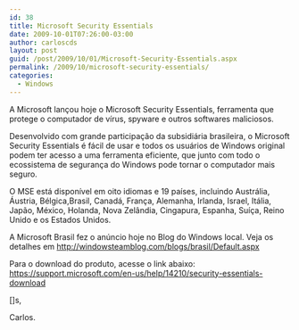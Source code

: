 ```yaml
---
id: 38
title: Microsoft Security Essentials
date: 2009-10-01T07:26:00-03:00
author: carloscds
layout: post
guid: /post/2009/10/01/Microsoft-Security-Essentials.aspx
permalink: /2009/10/microsoft-security-essentials/
categories:
  - Windows
---
```

A Microsoft lançou hoje o Microsoft Security Essentials, ferramenta que protege o computador de vírus, spyware e outros softwares maliciosos.

Desenvolvido com grande participação da subsidiária brasileira, o Microsoft Security Essentials é fácil de usar e todos os usuários de Windows original podem ter acesso a uma ferramenta eficiente, que junto com todo o ecossistema de segurança do Windows pode tornar o computador mais seguro. 

O MSE está disponível em oito idiomas e 19 países, incluindo Austrália, Áustria, Bélgica,Brasil, Canadá, França, Alemanha, Irlanda, Israel, Itália, Japão, México, Holanda, Nova Zelândia, Cingapura, Espanha, Suíça, Reino Unido e os Estados Unidos.

A Microsoft Brasil fez o anúncio hoje no Blog do Windows local. Veja os detalhes em http://windowsteamblog.com/blogs/brasil/Default.aspx

Para o download do produto, acesse o link abaixo: https://support.microsoft.com/en-us/help/14210/security-essentials-download

[]s,

Carlos.